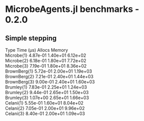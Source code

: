 # MicrobeAgents.jl benchmarks - 0.2.0 

## Simple stepping
Type             Time (μs)        Allocs           Memory          
Microbe{1}       4.87e-01         1.40e+01         6.12e+02        
Microbe{2}       6.18e-01         1.80e+01         7.72e+02        
Microbe{3}       7.19e-01         1.80e+01         8.36e+02        
BrownBerg{1}     5.72e-01         2.00e+01         1.19e+03        
BrownBerg{2}     7.21e-01         2.40e+01         1.44e+03        
BrownBerg{3}     9.00e-01         2.40e+01         1.60e+03        
Brumley{1}       7.83e-01         2.25e+01         1.24e+03        
Brumley{2}       9.44e-01         2.65e+01         1.50e+03        
Brumley{3}       1.07e+00         2.65e+01         1.66e+03        
Celani{1}        5.55e-01         1.60e+01         8.04e+02        
Celani{2}        7.05e-01         2.00e+01         9.96e+02        
Celani{3}        8.40e-01         2.00e+01         1.09e+03        
